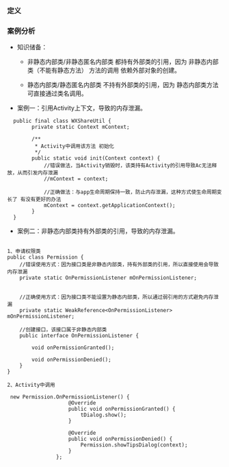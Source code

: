 
### 定义

### 案例分析

* 知识储备： 

  * 非静态内部类/非静态匿名内部类 都持有外部类的引用，因为 非静态内部类（不能有静态方法）
方法的调用 依赖外部对象的创建。

  * 静态内部类/静态匿名内部类 不持有外部类的引用，因为 静态内部类方法 可直接通过类名调用。


* 案例一：引用Activity上下文，导致的内存泄漏。

```
  public final class WXShareUtil {
        private static Context mContext;
           
        /**
         * Activity中调用该方法 初始化
         */
        public static void init(Context context) {
            //错误做法，当Activity销毁时，该类持有Activity的引用导致Ac无法释放，从而引发内存泄漏
            //mContext = context;
            
            //正确做法：与app生命周期保持一致，防止内存泄漏，这种方式使生命周期变长了 有没有更好的办法
            mContext = context.getApplicationContext();
        }
  }
```

* 案例二：非静态内部类持有外部类的引用，导致的内存泄漏。 

```

1、申请权限类
public class Permission {
    //错误使用方式：因为接口类是非静态内部类，持有外部类的引用，所以直接使用会导致内存泄漏
    private static OnPermissionListener mOnPermissionListener;
    
    
    //正确使用方式：因为接口类不能设置为静态内部类，所以通过弱引用的方式避免内存泄漏
    private static WeakReference<OnPermissionListener> mOnPermissionListener;
    
    //创建接口，该接口属于非静态内部类
    public interface OnPermissionListener {
    
        void onPermissionGranted();
        
        void onPermissionDenied();
    }
}

2、Activity中调用

 new Permission.OnPermissionListener() {
                    @Override
                    public void onPermissionGranted() {
                        tDialog.show();
                    }

                    @Override
                    public void onPermissionDenied() {
                        Permission.showTipsDialog(context);
                    }
                };

```

